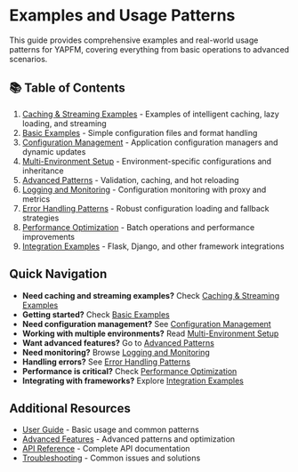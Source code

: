 # Examples and Usage Patterns

This guide provides comprehensive examples and real-world usage patterns for YAPFM, covering everything from basic operations to advanced scenarios.

## 📚 Table of Contents

1. [Caching & Streaming Examples](caching_streaming_examples.md) - Examples of intelligent caching, lazy loading, and streaming
2. [Basic Examples](basic_examples.md) - Simple configuration files and format handling
3. [Configuration Management](configuration_management.md) - Application configuration managers and dynamic updates
4. [Multi-Environment Setup](multi_environment_setup.md) - Environment-specific configurations and inheritance
5. [Advanced Patterns](advanced_patterns.md) - Validation, caching, and hot reloading
6. [Logging and Monitoring](logging_monitoring.md) - Configuration monitoring with proxy and metrics
7. [Error Handling Patterns](error_handling_patterns.md) - Robust configuration loading and fallback strategies
8. [Performance Optimization](performance_optimization.md) - Batch operations and performance improvements
9. [Integration Examples](integration_examples.md) - Flask, Django, and other framework integrations

## Quick Navigation

- **Need caching and streaming examples?** Check [Caching & Streaming Examples](caching_streaming_examples.md)
- **Getting started?** Check [Basic Examples](basic_examples.md)
- **Need configuration management?** See [Configuration Management](configuration_management.md)
- **Working with multiple environments?** Read [Multi-Environment Setup](multi_environment_setup.md)
- **Want advanced features?** Go to [Advanced Patterns](advanced_patterns.md)
- **Need monitoring?** Browse [Logging and Monitoring](logging_monitoring.md)
- **Handling errors?** See [Error Handling Patterns](error_handling_patterns.md)
- **Performance is critical?** Check [Performance Optimization](performance_optimization.md)
- **Integrating with frameworks?** Explore [Integration Examples](integration_examples.md)

## Additional Resources

- [User Guide](../user_guide/index.md) - Basic usage and common patterns
- [Advanced Features](../advanced/index.md) - Advanced patterns and optimization
- [API Reference](../api/index.md) - Complete API documentation
- [Troubleshooting](../troubleshooting/index.md) - Common issues and solutions
